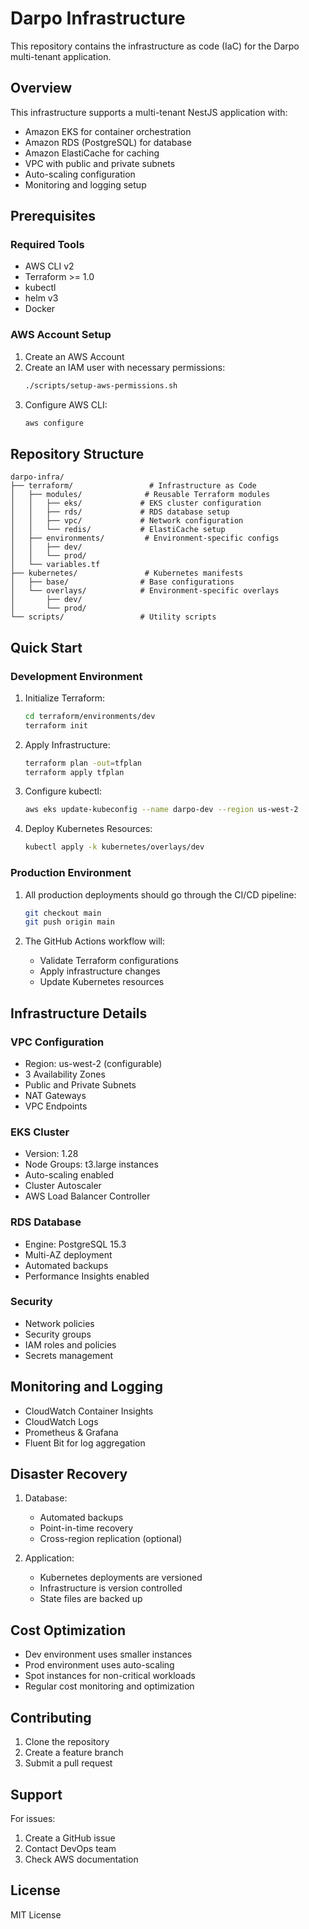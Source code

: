 # Darpo Infrastructure

This repository contains the infrastructure as code (IaC) for the Darpo multi-tenant application.

## Overview

This infrastructure supports a multi-tenant NestJS application with:
- Amazon EKS for container orchestration
- Amazon RDS (PostgreSQL) for database
- Amazon ElastiCache for caching
- VPC with public and private subnets
- Auto-scaling configuration
- Monitoring and logging setup

## Prerequisites

### Required Tools
- AWS CLI v2
- Terraform >= 1.0
- kubectl
- helm v3
- Docker

### AWS Account Setup

1. Create an AWS Account
2. Create an IAM user with necessary permissions:
   ```bash
   ./scripts/setup-aws-permissions.sh
   ```
3. Configure AWS CLI:
   ```bash
   aws configure
   ```

## Repository Structure

```
darpo-infra/
├── terraform/                 # Infrastructure as Code
│   ├── modules/              # Reusable Terraform modules
│   │   ├── eks/             # EKS cluster configuration
│   │   ├── rds/             # RDS database setup
│   │   ├── vpc/             # Network configuration
│   │   └── redis/           # ElastiCache setup
│   ├── environments/         # Environment-specific configs
│   │   ├── dev/
│   │   └── prod/
│   └── variables.tf
├── kubernetes/               # Kubernetes manifests
│   ├── base/                # Base configurations
│   └── overlays/            # Environment-specific overlays
│       ├── dev/
│       └── prod/
└── scripts/                 # Utility scripts
```

## Quick Start

### Development Environment

1. Initialize Terraform:
   ```bash
   cd terraform/environments/dev
   terraform init
   ```

2. Apply Infrastructure:
   ```bash
   terraform plan -out=tfplan
   terraform apply tfplan
   ```

3. Configure kubectl:
   ```bash
   aws eks update-kubeconfig --name darpo-dev --region us-west-2
   ```

4. Deploy Kubernetes Resources:
   ```bash
   kubectl apply -k kubernetes/overlays/dev
   ```

### Production Environment

1. All production deployments should go through the CI/CD pipeline:
   ```bash
   git checkout main
   git push origin main
   ```

2. The GitHub Actions workflow will:
   - Validate Terraform configurations
   - Apply infrastructure changes
   - Update Kubernetes resources

## Infrastructure Details

### VPC Configuration
- Region: us-west-2 (configurable)
- 3 Availability Zones
- Public and Private Subnets
- NAT Gateways
- VPC Endpoints

### EKS Cluster
- Version: 1.28
- Node Groups: t3.large instances
- Auto-scaling enabled
- Cluster Autoscaler
- AWS Load Balancer Controller

### RDS Database
- Engine: PostgreSQL 15.3
- Multi-AZ deployment
- Automated backups
- Performance Insights enabled

### Security
- Network policies
- Security groups
- IAM roles and policies
- Secrets management

## Monitoring and Logging

- CloudWatch Container Insights
- CloudWatch Logs
- Prometheus & Grafana
- Fluent Bit for log aggregation

## Disaster Recovery

1. Database:
   - Automated backups
   - Point-in-time recovery
   - Cross-region replication (optional)

2. Application:
   - Kubernetes deployments are versioned
   - Infrastructure is version controlled
   - State files are backed up

## Cost Optimization

- Dev environment uses smaller instances
- Prod environment uses auto-scaling
- Spot instances for non-critical workloads
- Regular cost monitoring and optimization

## Contributing

1. Clone the repository
2. Create a feature branch
3. Submit a pull request

## Support

For issues:
1. Create a GitHub issue
2. Contact DevOps team
3. Check AWS documentation

## License

MIT License